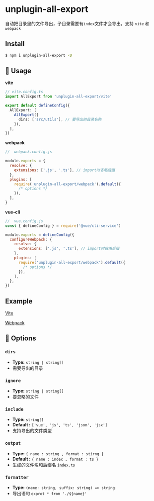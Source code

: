 # unplugin-all-export

自动把目录里的文件导出，子目录需要有`index`文件才会导出，支持 `vite` 和 `webpack`

## Install

```bash
$ npm i unplugin-all-export -D
```

## 🚀 Usage

**vite**

```ts
// vite.config.ts
import AllExport from 'unplugin-all-export/vite'

export default defineConfig({
  AllExport: [
    AllExport({
      dirs: ['src/utils'], // 要导出的目录名称
    }),
  ],
})
```

**webpack**

```js
//  webpack.config.js

module.exports = {
  resolve: {
    extensions: ['.js', '.ts'], // import时省略后缀
  },
  plugins: [
    require('unplugin-all-export/webpack').default({
      /* options */
    }),
  ],
}
```

**vue-cli**

```js
//  vue.config.js
const { defineConfig } = require('@vue/cli-service')

module.exports = defineConfig({
  configureWebpack: {
    resolve: {
      extensions: ['.js', '.ts'], // import时省略后缀
    },
    plugins: [
      require('unplugin-all-export/webpack').default({
        /* options */
      }),
    ],
  },
})
```

## Example

[Vite](/playground/vite)

[Webpack](/playground/webpack)

## 🔧 Options

### `dirs`

- **Type:** `string | string[]`
- 需要导出的目录

### `ignore`

- **Type:** `string | string[]`
- 要忽略的文件

### `include`

- **Type:** `string[]`
- **Default :** `['vue', 'js', 'ts', 'json', 'jsx']`
- 支持导出的文件类型

### `output`

- **Type:** `{ name : string , format : stirng }`
- **Default :** `{ name : index , format : ts }`
- 生成的文件名和后缀名 `index.ts`

### `formatter`

- **Type:** `(name: string, suffix: string) => string`
- 导出语句 `exprot * from './${name}'`
